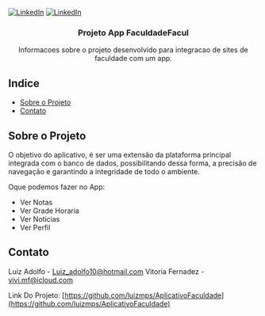 [![LinkedIn][linkedin-shield]][linkedin-url]
[![LinkedIn][linkedin-shield]][linkedin-url1]

<!-- PROJECT LOGO -->
<p align="center">
  <h3 align="center">Projeto App FaculdadeFacul</h3>
  <p align="center">
    Informacoes sobre o projeto desenvolvido para integracao de sites de faculdade com um app.
  </p>
</p>



<!-- TABLE OF CONTENTS -->
## Indice

* [Sobre o Projeto](#Sobre-o-Projeto)
* [Contato](#Contato)



<!-- Sobre o Projeto -->
## Sobre o Projeto

O objetivo do aplicativo, é ser uma extensão da plataforma principal integrada com o banco de dados, possibilitando dessa forma, a precisão de navegação e garantindo a integridade de todo o ambiente.

Oque podemos fazer no App:
* Ver Notas
* Ver Grade Horaria
* Ver Noticias
* Ver Perfil


<!-- Contato -->
## Contato

Luiz Adolfo - Luiz_adolfo10@hotmail.com
Vitoria Fernadez - vivi.mf@icloud.com

Link Do Projeto: [https://github.com/luizmps/AplicativoFaculdade](https://github.com/luizmps/AplicativoFaculdade)


<!-- MARKDOWN LINKS & IMAGES -->
<!-- https://www.markdownguide.org/basic-syntax/#reference-style-links -->
[linkedin-shield]: https://img.shields.io/badge/-LinkedIn-black.svg?style=flat-square&logo=linkedin&colorB=555
[linkedin-url]: https://www.linkedin.com/in/luiz-adolfo-756744131/
[linkedin-url1]: https://www.linkedin.com/in/vit%C3%B3ria-m-a339a113b/
